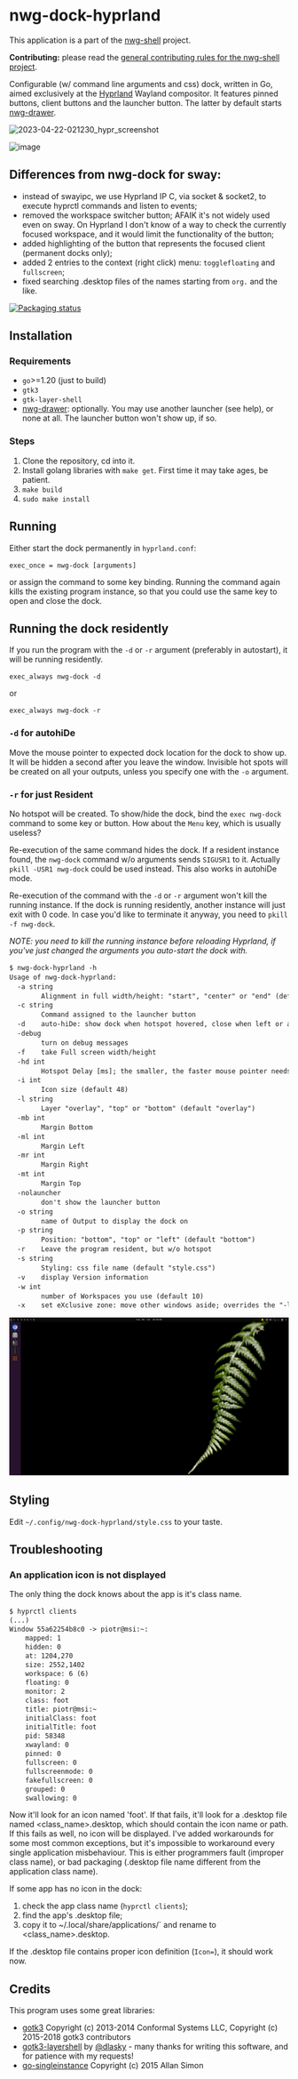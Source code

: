 # nwg-dock-hyprland

This application is a part of the [nwg-shell](https://nwg-piotr.github.io/nwg-shell) project.

**Contributing:** please read the [general contributing rules for the nwg-shell project](https://nwg-piotr.github.io/nwg-shell/contribution).

Configurable (w/ command line arguments and css) dock, written in Go, aimed exclusively at the [Hyprland](https://github.com/hyprwm/Hyprland) 
Wayland compositor. It features pinned buttons, client buttons and the launcher button. The latter by default starts 
[nwg-drawer](https://github.com/nwg-piotr/nwg-drawer).

![2023-04-22-021230_hypr_screenshot](https://user-images.githubusercontent.com/20579136/233751336-b5c6abdd-72f7-43c7-b34d-e2f64248eb86.png)

![image](https://user-images.githubusercontent.com/20579136/233751391-97f8f685-55ae-4078-badf-b8c3d7c41ab4.png)

## Differences from nwg-dock for sway:

- instead of swayipc, we use Hyprland IP C, via socket & socket2, to execute hyprctl commands and listen to events;
- removed the workspace switcher button; AFAIK it's not widely used even on sway. On Hyprland I don't know of a way to check the currently focused workspace, and it would limit the functionality of the button;
- added highlighting of the button that represents the focused client (permanent docks only);
- added 2 entries to the context (right click) menu: `togglefloating` and `fullscreen`;
- fixed searching .desktop files of the names starting from `org.` and the like.

[![Packaging status](https://repology.org/badge/vertical-allrepos/nwg-dock-hyprland.svg)](https://repology.org/project/nwg-dock-hyprland/versions)

## Installation

### Requirements

- `go`>=1.20 (just to build)
- `gtk3`
- `gtk-layer-shell`
- [nwg-drawer](https://github.com/nwg-piotr/nwg-drawer): optionally. You may use another launcher (see help),
or none at all. The launcher button won't show up, if so.

### Steps

1. Clone the repository, cd into it.
2. Install golang libraries with `make get`. First time it may take ages, be patient.
3. `make build`
4. `sudo make install`

## Running

Either start the dock permanently in `hyprland.conf`:

```text
exec_once = nwg-dock [arguments]
```

or assign the command to some key binding. Running the command again kills the existing program instance, so that
you could use the same key to open and close the dock.

## Running the dock residently

If you run the program with the `-d` or `-r` argument (preferably in autostart), it will be running residently.

```text
exec_always nwg-dock -d
```

or

```text
exec_always nwg-dock -r
```

### `-d` for autohiDe

Move the mouse pointer to expected dock location for the dock to show up. It will be hidden a second after you leave the
window. Invisible hot spots will be created on all your outputs, unless you specify one with the `-o` argument.

### `-r` for just Resident

No hotspot will be created. To show/hide the dock, bind the `exec nwg-dock` command to some key or button.
How about the `Menu` key, which is usually useless?

Re-execution of the same command hides the dock. If a resident instance found, the `nwg-dock` command w/o
arguments sends `SIGUSR1` to it. Actually `pkill -USR1 nwg-dock` could be used instead. This also works in autohiDe
mode.

Re-execution of the command with the `-d` or `-r` argument won't kill the running instance. If the dock is
running residently, another instance will just exit with 0 code. In case you'd like to terminate it anyway, you need 
to `pkill -f nwg-dock`.

*NOTE: you need to kill the running instance before reloading Hyprland, if you've just changed the arguments you
auto-start the dock with.*

```txt
$ nwg-dock-hyprland -h
Usage of nwg-dock-hyprland:
  -a string
    	Alignment in full width/height: "start", "center" or "end" (default "center")
  -c string
    	Command assigned to the launcher button
  -d	auto-hiDe: show dock when hotspot hovered, close when left or a button clicked
  -debug
    	turn on debug messages
  -f	take Full screen width/height
  -hd int
    	Hotspot Delay [ms]; the smaller, the faster mouse pointer needs to enter hotspot for the dock to appear; set 0 to disable (default 20)
  -i int
    	Icon size (default 48)
  -l string
    	Layer "overlay", "top" or "bottom" (default "overlay")
  -mb int
    	Margin Bottom
  -ml int
    	Margin Left
  -mr int
    	Margin Right
  -mt int
    	Margin Top
  -nolauncher
    	don't show the launcher button
  -o string
    	name of Output to display the dock on
  -p string
    	Position: "bottom", "top" or "left" (default "bottom")
  -r	Leave the program resident, but w/o hotspot
  -s string
    	Styling: css file name (default "style.css")
  -v	display Version information
  -w int
    	number of Workspaces you use (default 10)
  -x	set eXclusive zone: move other windows aside; overrides the "-l" argument
```

![screenshot-2.png](https://raw.githubusercontent.com/nwg-piotr/nwg-shell-resources/master/images/nwg-dock/dock-2.png)

## Styling

Edit `~/.config/nwg-dock-hyprland/style.css` to your taste.

## Troubleshooting

### An application icon is not displayed

The only thing the dock knows about the app is it's class name.

```text
$ hyprctl clients
(...)
Window 55a62254b8c0 -> piotr@msi:~:
	mapped: 1
	hidden: 0
	at: 1204,270
	size: 2552,1402
	workspace: 6 (6)
	floating: 0
	monitor: 2
	class: foot
	title: piotr@msi:~
	initialClass: foot
	initialTitle: foot
	pid: 58348
	xwayland: 0
	pinned: 0
	fullscreen: 0
	fullscreenmode: 0
	fakefullscreen: 0
	grouped: 0
	swallowing: 0
```

Now it'll look for an icon named 'foot'. If that fails, it'll look for a .desktop file named <class_name>.desktop, which should contain the icon name or path. If this fails as well, no icon will be displayed. I've added workarounds for some most common exceptions, but it's impossible to workaround every single application misbehaviour. This is either programmers fault (improper class name), or bad packaging (.desktop file name different from the application class name).

If some app has no icon in the dock:

1. check the app class name (`hyprctl clients`);
2. find the app's .desktop file;
3. copy it to ~/.local/share/applications/` and rename to <class_name>.desktop.

If the .desktop file contains proper icon definition (`Icon=`), it should work now.

## Credits

This program uses some great libraries:

- [gotk3](https://github.com/gotk3/gotk3) Copyright (c) 2013-2014 Conformal Systems LLC,
Copyright (c) 2015-2018 gotk3 contributors
- [gotk3-layershell](https://github.com/dlasky/gotk3-layershell) by [@dlasky](https://github.com/dlasky/gotk3-layershell/commits?author=dlasky) - many thanks for writing this software, and for patience with my requests!
- [go-singleinstance](github.com/allan-simon/go-singleinstance) Copyright (c) 2015 Allan Simon
